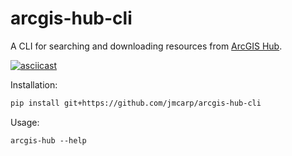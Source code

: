 # arcgis-hub-cli

A CLI for searching and downloading resources from [ArcGIS Hub](https://hub.arcgis.com/).

[![asciicast](https://asciinema.org/a/468229.png)](https://asciinema.org/a/468229)

Installation:

```bash
pip install git+https://github.com/jmcarp/arcgis-hub-cli
```

Usage:

```basy
arcgis-hub --help
```
